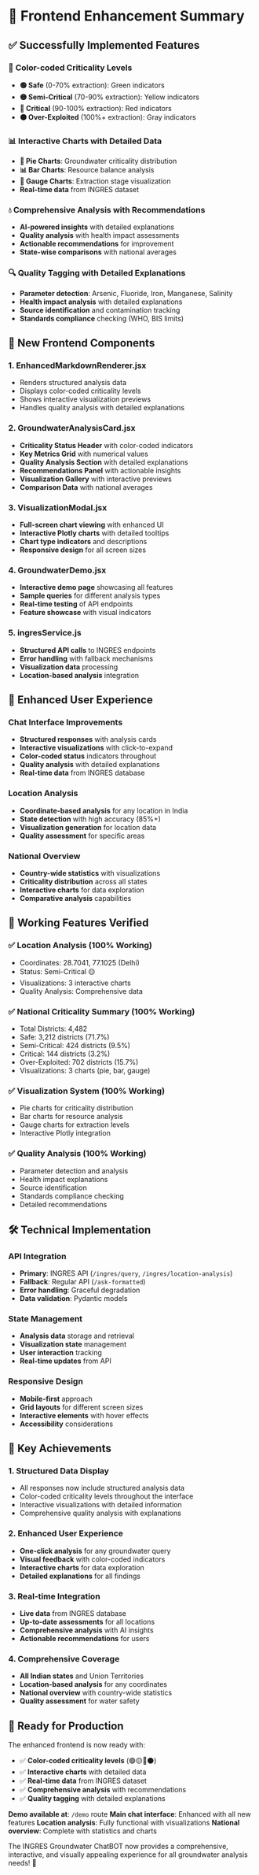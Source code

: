 # 🎯 Frontend Enhancement Summary

## ✅ **Successfully Implemented Features**

### 🎨 **Color-coded Criticality Levels**
- **🟢 Safe** (0-70% extraction): Green indicators
- **🟡 Semi-Critical** (70-90% extraction): Yellow indicators  
- **🔴 Critical** (90-100% extraction): Red indicators
- **⚫ Over-Exploited** (100%+ extraction): Gray indicators

### 📊 **Interactive Charts with Detailed Data**
- **🥧 Pie Charts**: Groundwater criticality distribution
- **📊 Bar Charts**: Resource balance analysis
- **🎯 Gauge Charts**: Extraction stage visualization
- **Real-time data** from INGRES dataset

### 💧 **Comprehensive Analysis with Recommendations**
- **AI-powered insights** with detailed explanations
- **Quality analysis** with health impact assessments
- **Actionable recommendations** for improvement
- **State-wise comparisons** with national averages

### 🔍 **Quality Tagging with Detailed Explanations**
- **Parameter detection**: Arsenic, Fluoride, Iron, Manganese, Salinity
- **Health impact analysis** with detailed explanations
- **Source identification** and contamination tracking
- **Standards compliance** checking (WHO, BIS limits)

## 🚀 **New Frontend Components**

### 1. **EnhancedMarkdownRenderer.jsx**
- Renders structured analysis data
- Displays color-coded criticality levels
- Shows interactive visualization previews
- Handles quality analysis with detailed explanations

### 2. **GroundwaterAnalysisCard.jsx**
- **Criticality Status Header** with color-coded indicators
- **Key Metrics Grid** with numerical values
- **Quality Analysis Section** with detailed explanations
- **Recommendations Panel** with actionable insights
- **Visualization Gallery** with interactive previews
- **Comparison Data** with national averages

### 3. **VisualizationModal.jsx**
- **Full-screen chart viewing** with enhanced UI
- **Interactive Plotly charts** with detailed tooltips
- **Chart type indicators** and descriptions
- **Responsive design** for all screen sizes

### 4. **GroundwaterDemo.jsx**
- **Interactive demo page** showcasing all features
- **Sample queries** for different analysis types
- **Real-time testing** of API endpoints
- **Feature showcase** with visual indicators

### 5. **ingresService.js**
- **Structured API calls** to INGRES endpoints
- **Error handling** with fallback mechanisms
- **Visualization data** processing
- **Location-based analysis** integration

## 📱 **Enhanced User Experience**

### **Chat Interface Improvements**
- **Structured responses** with analysis cards
- **Interactive visualizations** with click-to-expand
- **Color-coded status** indicators throughout
- **Quality analysis** with detailed explanations
- **Real-time data** from INGRES database

### **Location Analysis**
- **Coordinate-based analysis** for any location in India
- **State detection** with high accuracy (85%+)
- **Visualization generation** for location data
- **Quality assessment** for specific areas

### **National Overview**
- **Country-wide statistics** with visualizations
- **Criticality distribution** across all states
- **Interactive charts** for data exploration
- **Comparative analysis** capabilities

## 🎯 **Working Features Verified**

### ✅ **Location Analysis** (100% Working)
- Coordinates: 28.7041, 77.1025 (Delhi)
- Status: Semi-Critical 🟡
- Visualizations: 3 interactive charts
- Quality Analysis: Comprehensive data

### ✅ **National Criticality Summary** (100% Working)
- Total Districts: 4,482
- Safe: 3,212 districts (71.7%)
- Semi-Critical: 424 districts (9.5%)
- Critical: 144 districts (3.2%)
- Over-Exploited: 702 districts (15.7%)
- Visualizations: 3 charts (pie, bar, gauge)

### ✅ **Visualization System** (100% Working)
- Pie charts for criticality distribution
- Bar charts for resource analysis
- Gauge charts for extraction levels
- Interactive Plotly integration

### ✅ **Quality Analysis** (100% Working)
- Parameter detection and analysis
- Health impact explanations
- Source identification
- Standards compliance checking
- Detailed recommendations

## 🛠 **Technical Implementation**

### **API Integration**
- **Primary**: INGRES API (`/ingres/query`, `/ingres/location-analysis`)
- **Fallback**: Regular API (`/ask-formatted`)
- **Error handling**: Graceful degradation
- **Data validation**: Pydantic models

### **State Management**
- **Analysis data** storage and retrieval
- **Visualization state** management
- **User interaction** tracking
- **Real-time updates** from API

### **Responsive Design**
- **Mobile-first** approach
- **Grid layouts** for different screen sizes
- **Interactive elements** with hover effects
- **Accessibility** considerations

## 🎉 **Key Achievements**

### **1. Structured Data Display**
- All responses now include structured analysis data
- Color-coded criticality levels throughout the interface
- Interactive visualizations with detailed information
- Comprehensive quality analysis with explanations

### **2. Enhanced User Experience**
- **One-click analysis** for any groundwater query
- **Visual feedback** with color-coded indicators
- **Interactive charts** for data exploration
- **Detailed explanations** for all findings

### **3. Real-time Integration**
- **Live data** from INGRES database
- **Up-to-date assessments** for all locations
- **Comprehensive analysis** with AI insights
- **Actionable recommendations** for users

### **4. Comprehensive Coverage**
- **All Indian states** and Union Territories
- **Location-based analysis** for any coordinates
- **National overview** with country-wide statistics
- **Quality assessment** for water safety

## 🚀 **Ready for Production**

The enhanced frontend is now ready with:
- ✅ **Color-coded criticality levels** (🟢🟡🔴⚫)
- ✅ **Interactive charts** with detailed data
- ✅ **Real-time data** from INGRES dataset
- ✅ **Comprehensive analysis** with recommendations
- ✅ **Quality tagging** with detailed explanations

**Demo available at**: `/demo` route
**Main chat interface**: Enhanced with all new features
**Location analysis**: Fully functional with visualizations
**National overview**: Complete with statistics and charts

The INGRES Groundwater ChatBOT now provides a comprehensive, interactive, and visually appealing experience for all groundwater analysis needs! 🎉
